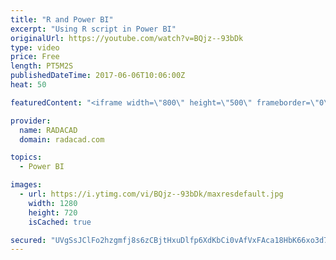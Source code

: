 ```yaml
---
title: "R and Power BI"
excerpt: "Using R script in Power BI"
originalUrl: https://youtube.com/watch?v=BQjz--93bDk
type: video
price: Free
length: PT5M2S
publishedDateTime: 2017-06-06T10:06:00Z
heat: 50

featuredContent: "<iframe width=\"800\" height=\"500\" frameborder=\"0\" src=\"https://www.youtube.com/embed/BQjz--93bDk\" allow=\"accelerometer; autoplay; encrypted-media; gyroscope; picture-in-picture\" allowfullscreen></iframe>"

provider:
  name: RADACAD
  domain: radacad.com

topics:
  - Power BI

images:
  - url: https://i.ytimg.com/vi/BQjz--93bDk/maxresdefault.jpg
    width: 1280
    height: 720
    isCached: true

secured: "UVgSsJClFo2hzgmfj8s6zCBjtHxuDlfp6XdKbCi0vAfVxFAca18HbK66xo3d7q5r8b/sva8FNMR2gr2gJbtJl/OQAHBjHQeVhpZ1b2rKFisAWgSxap108mz0tVDogCrNXJsmSNWrZg/ePH+8v6swM//Dnh6BmdU2+pSTj6aTUJ7PK91I0WaRrS9yT98fecSQ3iWMrmAoYNG76NWnSI7IXvsvYak8CdqYS/TINacGRnY32eAY5DYD/2DzulLUGF5AopGTqjq2aKqHUumaqRcylzi4E+gSGXcnZyWBDlkpdwWC13p/aEXVRxzpWN4LZqOaxaq6Skfozap7SihkTFgGMDiYgDCSeF9U1k/IzfVciKlfIkYlhsiCuigoqsw/xCKOwfU0+kKmD0Ds7xVHiuxYsDh1abvk2KzzsTNlMgndzUk=;g1iXZgH+qo3cJKHgnywxjg=="
---
```



